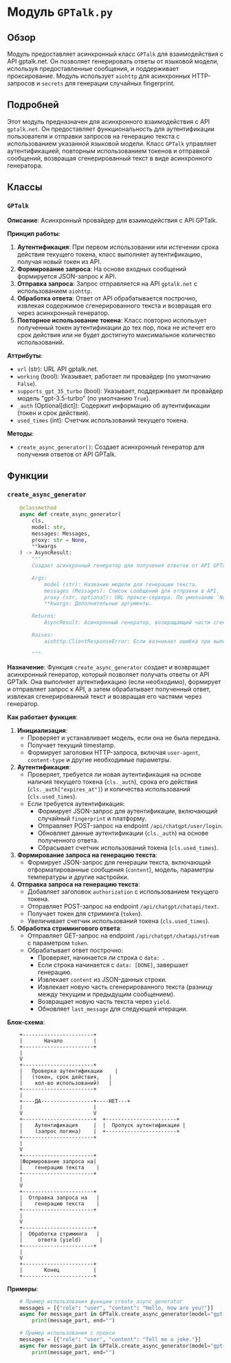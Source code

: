 # Модуль `GPTalk.py`

## Обзор

Модуль предоставляет асинхронный класс `GPTalk` для взаимодействия с API gptalk.net. Он позволяет генерировать ответы от языковой модели, используя предоставленные сообщения, и поддерживает проксирование. Модуль использует `aiohttp` для асинхронных HTTP-запросов и `secrets` для генерации случайных fingerprint.

## Подробней

Этот модуль предназначен для асинхронного взаимодействия с API `gptalk.net`. Он предоставляет функциональность для аутентификации пользователя и отправки запросов на генерацию текста с использованием указанной языковой модели. Класс `GPTalk` управляет аутентификацией, повторным использованием токенов и отправкой сообщений, возвращая сгенерированный текст в виде асинхронного генератора.

## Классы

### `GPTalk`

**Описание**: Асинхронный провайдер для взаимодействия с API GPTalk.

**Принцип работы**:
1.  **Аутентификация**: При первом использовании или истечении срока действия текущего токена, класс выполняет аутентификацию, получая новый токен из API.
2.  **Формирование запроса**: На основе входных сообщений формируется JSON-запрос к API.
3.  **Отправка запроса**: Запрос отправляется на API `gptalk.net` с использованием `aiohttp`.
4.  **Обработка ответа**: Ответ от API обрабатывается построчно, извлекая содержимое сгенерированного текста и возвращая его через асинхронный генератор.
5.  **Повторное использование токена**: Класс повторно использует полученный токен аутентификации до тех пор, пока не истечет его срок действия или не будет достигнуто максимальное количество использований.

**Аттрибуты**:

*   `url` (str): URL API gptalk.net.
*   `working` (bool): Указывает, работает ли провайдер (по умолчанию `False`).
*   `supports_gpt_35_turbo` (bool): Указывает, поддерживает ли провайдер модель "gpt-3.5-turbo" (по умолчанию `True`).
*   `_auth` (Optional[dict]): Содержит информацию об аутентификации (токен и срок действия).
*   `used_times` (int): Счетчик использований текущего токена.

**Методы**:

*   `create_async_generator()`: Создает асинхронный генератор для получения ответов от API GPTalk.

## Функции

### `create_async_generator`

```python
    @classmethod
    async def create_async_generator(
        cls,
        model: str,
        messages: Messages,
        proxy: str = None,
        **kwargs
    ) -> AsyncResult:
        """
        Создает асинхронный генератор для получения ответов от API GPTalk.

        Args:
            model (str): Название модели для генерации текста.
            messages (Messages): Список сообщений для отправки в API.
            proxy (str, optional): URL прокси-сервера. По умолчанию `None`.
            **kwargs: Дополнительные аргументы.

        Returns:
            AsyncResult: Асинхронный генератор, возвращающий части сгенерированного текста.

        Raises:
            aiohttp.ClientResponseError: Если возникает ошибка при выполнении HTTP-запроса.

        """
```

**Назначение**: Функция `create_async_generator` создает и возвращает асинхронный генератор, который позволяет получать ответы от API GPTalk. Она выполняет аутентификацию (если необходимо), формирует и отправляет запрос к API, а затем обрабатывает полученный ответ, извлекая сгенерированный текст и возвращая его частями через генератор.

**Как работает функция**:

1.  **Инициализация**:
    *   Проверяет и устанавливает модель, если она не была передана.
    *   Получает текущий timestamp.
    *   Формирует заголовки HTTP-запроса, включая `user-agent`, `content-type` и другие необходимые параметры.
2.  **Аутентификация**:
    *   Проверяет, требуется ли новая аутентификация на основе наличия текущего токена (`cls._auth`), срока его действия (`cls._auth["expires_at"]`) и количества использований (`cls.used_times`).
    *   Если требуется аутентификация:
        *   Формирует JSON-запрос для аутентификации, включающий случайный `fingerprint` и платформу.
        *   Отправляет POST-запрос на endpoint `/api/chatgpt/user/login`.
        *   Обновляет данные аутентификации (`cls._auth`) на основе полученного ответа.
        *   Сбрасывает счетчик использований токена (`cls.used_times`).
3.  **Формирование запроса на генерацию текста**:
    *   Формирует JSON-запрос для генерации текста, включающий отформатированные сообщения (`content`), модель, параметры температуры и другие настройки.
4.  **Отправка запроса на генерацию текста**:
    *   Добавляет заголовок `authorization` с использованием текущего токена.
    *   Отправляет POST-запрос на endpoint `/api/chatgpt/chatapi/text`.
    *   Получает токен для стриминга (`token`).
    *   Увеличивает счетчик использований токена (`cls.used_times`).
5.  **Обработка стримингового ответа**:
    *   Отправляет GET-запрос на endpoint `/api/chatgpt/chatapi/stream` с параметром `token`.
    *   Обрабатывает ответ построчно:
        *   Проверяет, начинается ли строка с `data: `.
        *   Если строка начинается с `data: [DONE]`, завершает генерацию.
        *   Извлекает `content` из JSON-данных строки.
        *   Извлекает новую часть сгенерированного текста (разницу между текущим и предыдущим сообщением).
        *   Возвращает новую часть текста через `yield`.
        *   Обновляет `last_message` для следующей итерации.

**Блок-схема**:

```
    +-----------------------+
    |       Начало          |
    +-----------------------+
    |
    V
    +-----------------------+
    |   Проверка аутентификации    |
    |   (токен, срок действия,   |
    |    кол-во использований)   |
    +-----------------------+
    |
    +----ДА-----------------+----НЕТ---+
    |                       |
    V                       V
    +-----------------------+  +-----------------------+
    |    Аутентификация     |  |  Пропуск аутентификации |
    |    (запрос логина)    |  +-----------------------+
    +-----------------------+
    |
    V
    +-----------------------+
    |Формирование запроса на|
    |    генерацию текста    |
    +-----------------------+
    |
    V
    +-----------------------+
    |  Отправка запроса на   |
    |    генерацию текста    |
    +-----------------------+
    |
    V
    +-----------------------+
    |  Обработка стриминга   |
    |     ответа (yield)      |
    +-----------------------+
    |
    V
    +-----------------------+
    |       Конец           |
    +-----------------------+
```

**Примеры**:

```python
    # Пример использования функции create_async_generator
    messages = [{"role": "user", "content": "Hello, how are you?"}]
    async for message_part in GPTalk.create_async_generator(model="gpt-3.5-turbo", messages=messages):
        print(message_part, end="")

    # Пример использования с прокси
    messages = [{"role": "user", "content": "Tell me a joke."}]
    async for message_part in GPTalk.create_async_generator(model="gpt-3.5-turbo", messages=messages, proxy="http://your_proxy:8080"):
        print(message_part, end="")